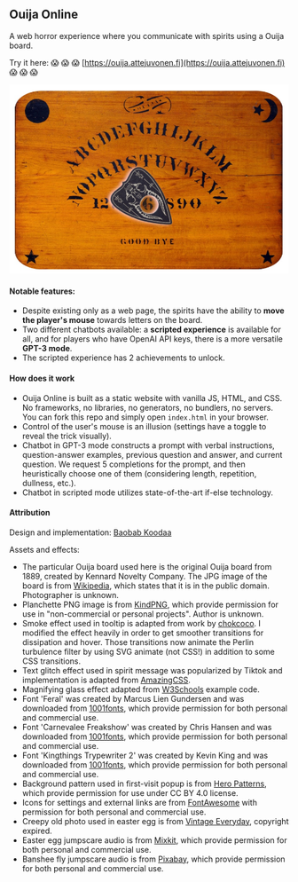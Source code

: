 ## Ouija Online

A web horror experience where you communicate with spirits using a Ouija board.

Try it here: :scream: :scream: :scream: [https://ouija.attejuvonen.fi](https://ouija.attejuvonen.fi) :scream: :scream: :scream:

![Screenshot of Ouija Online](assets/screenshot2.jpg)

#### Notable features:

- Despite existing only as a web page, the spirits have the ability to __move the player's mouse__ towards letters on the board.
- Two different chatbots available: a __scripted experience__ is available for all, and for players who have OpenAI API keys, there is a more versatile __GPT-3 mode__.
- The scripted experience has 2 achievements to unlock.

#### How does it work

- Ouija Online is built as a static website with vanilla JS, HTML, and CSS. No frameworks, no libraries, no generators, no bundlers, no servers. You can fork this repo and simply open `index.html` in your browser.
- Control of the user's mouse is an illusion (settings have a toggle to reveal the trick visually).
- Chatbot in GPT-3 mode constructs a prompt with verbal instructions, question-answer examples, previous question and answer, and current question. We request 5 completions for the prompt, and then heuristically choose one of them (considering length, repetition, dullness, etc.).
- Chatbot in scripted mode utilizes state-of-the-art if-else technology.

#### Attribution

Design and implementation: [Baobab Koodaa](https://github.com/baobabKoodaa)

Assets and effects:

- The particular Ouija board used here is the original Ouija board from 1889, created by Kennard Novelty Company. The JPG image of the board is from [Wikipedia](https://en.wikipedia.org/wiki/Ouija#/media/File:Ouija_board_-_Kennard_Novelty_Company.png), which states that it is in the public domain. Photographer is unknown.
- Planchette PNG image is from [KindPNG](https://www.kindpng.com/imgv/hToiomo_transparent-planchette-png-ouija-board-planchette-png-png/), which provide permission for use in "non-commercial or personal projects". Author is unknown.
- Smoke effect used in tooltip is adapted from work by [chokcoco](https://segmentfault.com/a/1190000041189786/en). I modified the effect heavily in order to get smoother transitions for dissipation and hover. Those transitions now animate the Perlin turbulence filter by using SVG animate (not CSS!) in addition to some CSS transitions.
- Text glitch effect used in spirit message was popularized by Tiktok and implementation is adapted from [AmazingCSS](https://amazingcss.com/glitch-text-effect-like-tiktok/).
- Magnifying glass effect adapted from [W3Schools](https://www.w3schools.com/howto/howto_js_image_magnifier_glass.asp) example code.
- Font 'Feral' was created by Marcus Lien Gundersen and was downloaded from [1001fonts](https://www.1001fonts.com/feral-font.html), which provide permission for both personal and commercial use.
- Font 'Carnevalee Freakshow' was created by Chris Hansen and was downloaded from [1001fonts](https://www.1001fonts.com/carnivalee-freakshow-font.html), which provide permission for both personal and commercial use.
- Font 'Kingthings Trypewriter 2' was created by Kevin King and was downloaded from [1001fonts](https://www.1001fonts.com/kingthings-trypewriter-2-font.html), which provide permission for both personal and commercial use.
- Background pattern used in first-visit popup is from [Hero Patterns](https://heropatterns.com/), which provide permission for use under CC BY 4.0 license.
- Icons for settings and external links are from [FontAwesome](https://fontawesome.com/icons/gear?s=solid) with permission for both personal and commercial use.
- Creepy old photo used in easter egg is from [Vintage Everyday](https://www.vintag.es/2016/11/these-50-creepy-photographs-early-20th.html), copyright expired.
- Easter egg jumpscare audio is from [Mixkit](https://mixkit.co/free-sound-effects/horror/), which provide permission for both personal and commercial use.
- Banshee fly jumpscare audio is from [Pixabay](https://pixabay.com), which provide permission for both personal and commercial use.